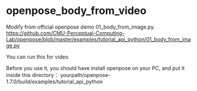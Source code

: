 # openpose_body_from_video


Modify from official openpose demo 01_body_from_image.py.
https://github.com/CMU-Perceptual-Computing-Lab/openpose/blob/master/examples/tutorial_api_python/01_body_from_image.py

You can run this for video.

Before you use it, you should have install openpose on your PC, and put it inside this directory：  yourpath/openpose-1.7.0/build/examples/tutorial_api_python 
